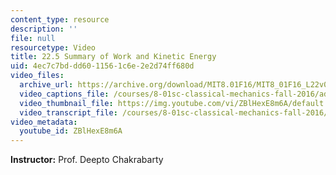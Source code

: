 ```yaml
---
content_type: resource
description: ''
file: null
resourcetype: Video
title: 22.5 Summary of Work and Kinetic Energy
uid: 4ec7c7bd-dd60-1156-1c6e-2e2d74ff680d
video_files:
  archive_url: https://archive.org/download/MIT8.01F16/MIT8_01F16_L22v05_360p.mp4
  video_captions_file: /courses/8-01sc-classical-mechanics-fall-2016/adf2ce58fa3357cf869f821f2d102b5d_ZBlHexE8m6A.vtt
  video_thumbnail_file: https://img.youtube.com/vi/ZBlHexE8m6A/default.jpg
  video_transcript_file: /courses/8-01sc-classical-mechanics-fall-2016/e8d27b96f7bfe48e11411d8f10a8bc62_ZBlHexE8m6A.pdf
video_metadata:
  youtube_id: ZBlHexE8m6A
---
```


**Instructor:** Prof. Deepto Chakrabarty